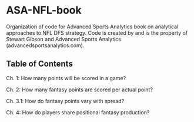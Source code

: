 # ASA-NFL-book

Organization of code for Advanced Sports Analytics book on analytical approaches to NFL DFS strategy.  Code is created by and is the property of Stewart Gibson and Advanced Sports Analytics (advancedsportsanalytics.com).


## Table of Contents

Ch. 1: How many points will be scored in a game?

Ch. 2: How many fantasy points are scored per actual point?

Ch. 3.1: How do fantasy points vary with spread?

Ch. 4: How do players share positional fantasy production?
